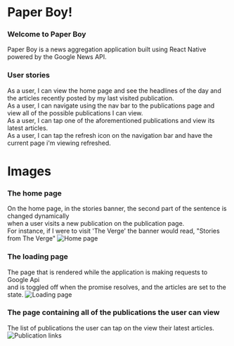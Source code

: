 # Paper Boy!

### Welcome to Paper Boy
Paper Boy is a news aggregation application built using React Native powered by the Google News API.

### User stories
As a user, I can view the home page and see the headlines of the day and the articles recently posted by my last visited publication. <br />
As a user, I can navigate using the nav bar to the publications page and view all of the possible publications I can view. <br />
As a user, I can tap one of the aforementioned publications and view its latest articles. <br />
As a user, I can tap the refresh icon on the navigation bar and have the current page i'm viewing refreshed.

# Images
### The home page
On the home page, in the stories banner, the second part of the sentence is changed dynamically <br/> when a user visits a new publication on the publication page. <br/> For instance, if I were to visit 'The Verge' the banner would read, "Stories from The Verge"
![Home page](http://i.imgur.com/XBD0OK9.jpg)
### The loading page
The page that is rendered while the application is making requests to Google Api <br /> and is toggled off when the promise resolves, and the articles are set to the state.
![Loading page](http://i.imgur.com/6yxiVNA.jpg)
### The page containing all of the publications the user can view
The list of publications the user can tap on the view their latest articles.
![Publication links](http://i.imgur.com/SBh7wm0.jpg)